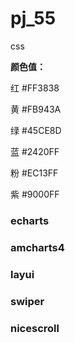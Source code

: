 # pj_55
css

**颜色值：**

红 #FF3838

黄 #FB943A

绿 #45CE8D

蓝 #2420FF

粉 #EC13FF

紫 #9000FF

### echarts

### amcharts4

### layui

### swiper

### nicescroll
